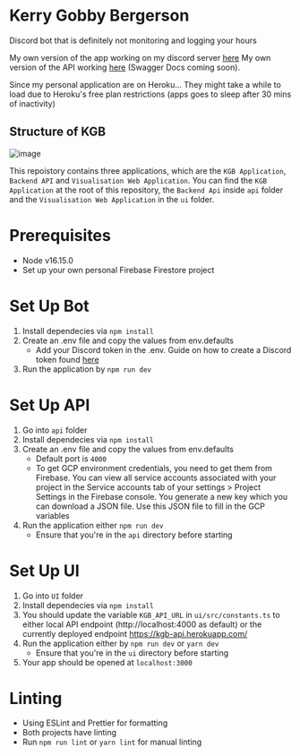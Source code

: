 # Kerry Gobby Bergerson
Discord bot that is definitely not monitoring and logging your hours

My own version of the app working on my discord server [here](https://kgb-web.herokuapp.com/)
My own version of the API working [here](https://kgb-web.herokuapp.com/) (Swagger Docs coming soon).

Since my personal application are on Heroku... They might take a while to load due to Heroku's free plan restrictions (apps goes to sleep after 30 mins of inactivity)

## Structure of KGB
![image](https://user-images.githubusercontent.com/47926269/167037675-64422691-427d-4c14-a1fe-06ba20603cb3.png)

This repoistory contains three applications, which are the `KGB Application`, `Backend API` and `Visualisation Web Application`. You can find the `KGB Application` at the root of this repository, the `Backend Api` inside `api` folder and the `Visualisation Web Application` in the `ui` folder.


# Prerequisites
* Node v16.15.0
* Set up your own personal Firebase Firestore project

# Set Up Bot
1. Install dependecies via `npm install`
2. Create an .env file and copy the values from env.defaults 
    * Add your Discord token in the .env. Guide on how to create a Discord token found [here](https://discordjs.guide/preparations/setting-up-a-bot-application.html#creating-your-bot)
3. Run the application by `npm run dev`

# Set Up API
1. Go into `api` folder
2. Install dependecies via `npm install`
3. Create an .env file and copy the values from env.defaults
   * Default port is `4000`
   * To get GCP environment credentials, you need to get them from Firebase. You can view all service accounts associated with your project in the Service accounts tab of your settings > Project Settings in the Firebase console. You generate a new key which you can download a JSON file. Use this JSON file to fill in the GCP variables
4. Run the application either `npm run dev`
   * Ensure that you're in the `api` directory before starting

# Set Up UI
1. Go into `UI` folder
2. Install dependecies via `npm install`
3. You should update the variable `KGB_API_URL` in `ui/src/constants.ts` to either local API endpoint (http://localhost:4000 as default) or the currently deployed endpoint https://kgb-api.herokuapp.com/
4. Run the application either by `npm run dev` or `yarn dev`
   * Ensure that you're in the `ui` directory before starting
5. Your app should be opened at `localhost:3000`

# Linting
* Using ESLint and Prettier for formatting
* Both projects have linting
* Run `npm run lint` or `yarn lint` for manual linting

